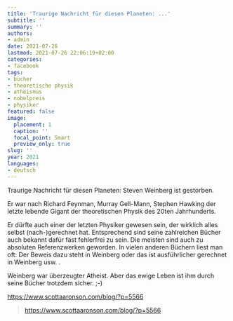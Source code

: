 ```yaml
---
title: 'Traurige Nachricht für diesen Planeten: ...'
subtitle: ''
summary: ''
authors:
- admin
date: 2021-07-26
lastmod: 2021-07-26 22:06:19+02:00
categories:
- facebook
tags:
- bücher
- theoretische physik
- atheismus
- nobelpreis
- physiker
featured: false
image:
  placement: 1
  caption: ''
  focal_point: Smart
  preview_only: true
slug: ''
year: 2021
languages:
- deutsch
---
```


Traurige Nachricht für diesen Planeten: Steven Weinberg ist gestorben. 

Er war nach Richard Feynman, Murray Gell-Mann, Stephen Hawking der letzte lebende Gigant der theoretischen Physik des 20ten Jahrhunderts. 

Er dürfte auch einer der letzten Physiker gewesen sein, der wirklich alles selbst (nach-)gerechnet hat. Entsprechend sind seine zahlreichen Bücher auch bekannt dafür fast fehlerfrei zu sein. Die meisten sind auch zu absoluten Referenzwerken geworden. In vielen anderen Büchern liest man oft: Der Beweis dazu steht in Weinberg oder das ist ausführlicher gerechnet in Weinberg usw. .  

Weinberg war überzeugter Atheist. Aber das ewige Leben ist ihm durch seine Bücher trotzdem sicher. ;-) 

https://www.scottaaronson.com/blog/?p=5566
> https://www.scottaaronson.com/blog/?p=5566